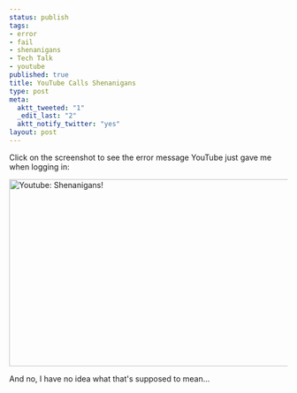 ```yaml
--- 
status: publish
tags: 
- error
- fail
- shenanigans
- Tech Talk
- youtube
published: true
title: YouTube Calls Shenanigans
type: post
meta: 
  aktt_tweeted: "1"
  _edit_last: "2"
  aktt_notify_twitter: "yes"
layout: post
---
```

Click on the screenshot to see the error message YouTube just gave me when logging in:

<a href="http://fredericiana.com/wp-content/uploads/2009/09/youtube-shenanigans.jpg"><img src="http://fredericiana.com/wp-content/uploads/2009/09/youtube-shenanigans-575x339.jpg" alt="Youtube: Shenanigans!" title="Youtube: Shenanigans!" width="575" height="339" class="alignnone size-large wp-image-2392" /></a>

And no, I have no idea what that's supposed to mean...
